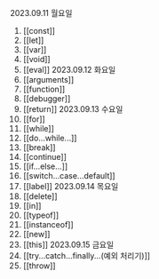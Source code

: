 2023.09.11 월요일
1. [[const]]
2. [[let]]
3. [[var]]
4. [[void]]
5. [[eval]]
2023.09.12 화요일
1. [[arguments]]
2. [[function]]
3. [[debugger]]
4. [[return]]
2023.09.13 수요일
1. [[for]]
2. [[while]]
3. [[do...while...]]
4. [[break]]
5. [[continue]]
6. [[if...else...]]
7. [[switch...case...default]]
8. [[label]]
2023.09.14 목요일
1. [[delete]]
2. [[in]]
3. [[typeof]]
4. [[instanceof]]
5. [[new]]
6. [[this]]
2023.09.15 금요일
1. [[try...catch...finally...(예외 처리기)]]
2. [[throw]]

